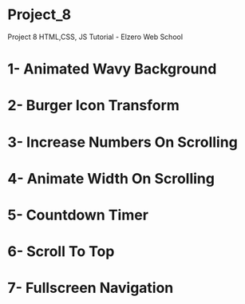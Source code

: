 # Project_8
Project 8 HTML,CSS, JS Tutorial - Elzero Web School

# 1- Animated Wavy Background
# 2- Burger Icon Transform
# 3- Increase Numbers On Scrolling
# 4- Animate Width On Scrolling
# 5- Countdown Timer
# 6- Scroll To Top
# 7- Fullscreen Navigation
